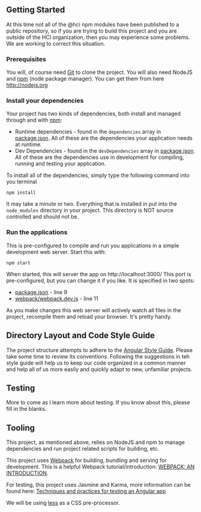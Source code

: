 
## Getting Started

At this time not all of the @hci npm modules have been published to a public repository, so if you are trying to build 
this project and you are outside of the HCI organization, then you may experience some problems. We are working to 
correct this situation.

### Prerequisites
You will, of course need [Git](http://git-scm.com) to clone the project.  You will also need NodeJS and 
[npm](https://www.npmjs.com/) (node package manager).  You can get them from here http://nodejs.org

### Install your dependencies
Your project has two kinds of dependencies, both install and managed through and with [npm](https://www.npmjs.com/):
* Runtime dependencies - found in the `dependencies` array in [package.json](package.json). All of these are the dependencies your application needs at runtime.
* Dev Dependencies - found in the `devDependencies` array in [package.json](package.json). All of these are the dependencies use in development for compiling, running and testing your application.

To install all of the dependencies, simply type the following command into you terminal
```
npm install
```
It may take a minute or two. Everything that is installed in put into the `node_modules` directory in your project.  This 
directory is NOT source controlled and should not be.

### Run the applications
This is pre-configured to compile and run you applications in a simple development web server. Start this with:
```
npm start
```
When started, this will server the app on http://localhost:3000/ This port is pre-configured, but you can change it if you 
like. It is specified in two spots: 
 * [package.json](package.json) - line 9
 * [webpack/webpack.dev.js](config/webpack.dev.js) - line 11

As you make changes this web server will actively watch all files in the project, recompile them and reload your browser. 
It's pretty handy. 

## Directory Layout and Code Style Guide
The project structure attempts to adhere to the [Angular Style Guide](https://angular.io/docs/ts/latest/guide/style-guide.html). Please take some time to review its conventions. Following the suggestions in teh style guide will help us to keep our code organized in a common manner and help all of us more easily and quickly adapt to new, unfamiliar projects.

## Testing
More to come as I learn more about testing. If you know about this, please fill in the blanks.

## Tooling
This project, as mentioned above, relies on NodeJS and npm to manage dependencies and run project related scripts for 
building, etc.

This project uses [Webpack](https://webpack.github.io/) for building, bundling and serving for development. This is a 
helpful Webpack tutorial/introduction: [WEBPACK: AN INTRODUCTION](https://angular.io/docs/ts/latest/guide/webpack.html). 

For testing, this project uses Jasmine and Karma, more information can be found here: [Techniques and practices for testing an Angular app](https://angular.io/docs/ts/latest/guide/testing.html)

We will be using [less](http://lesscss.org/) as a CSS pre-processor.